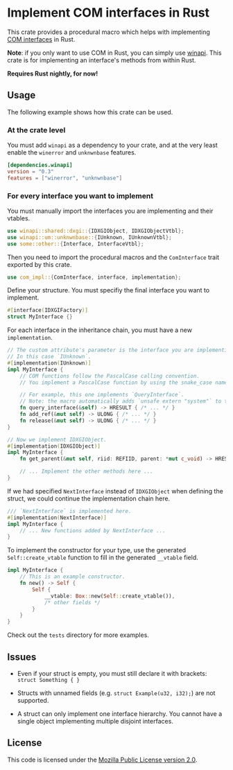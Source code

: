 # Implement COM interfaces in Rust

This crate provides a procedural macro which helps with implementing
[COM interfaces](https://en.wikipedia.org/wiki/Component_Object_Model) in Rust.

**Note**: if you only want to use COM in Rust,
you can simply use [winapi](https://github.com/retep998/winapi-rs).
This crate is for implementing an interface's methods from within Rust.

**Requires Rust nightly, for now!**

## Usage

The following example shows how this crate can be used.

### At the crate level

You must add `winapi` as a dependency to your crate, and at the very least enable the `winerror` and `unknwnbase` features.

```toml
[dependencies.winapi]
version = "0.3"
features = ["winerror", "unknwnbase"]
```

### For every interface you want to implement

You must manually import the interfaces you are implementing and their vtables.

```rust
use winapi::shared::dxgi::{IDXGIObject, IDXGIObjectVtbl};
use winapi::um::unknwnbase::{IUnknown, IUnknownVtbl};
use some::other::{Interface, InterfaceVtbl};
```

Then you need to import the procedural macros and the `ComInterface` trait exported by this crate.

```rust
use com_impl::{ComInterface, interface, implementation};
```

Define your structure.
You must specifiy the final interface you want to implement.

```rust
#[interface(IDXGIFactory)]
struct MyInterface {}
```

For each interface in the inheritance chain, you must have a new `implementation`.

```rust
// The custom attribute's parameter is the interface you are implementing.
// In this case `IUnknown`.
#[implementation(IUnknown)]
impl MyInterface {
    // COM functions follow the PascalCase calling convention.
    // You implement a PascalCase function by using the snake_case name.

    // For example, this one implements `QueryInterface`.
    // Note: the macro automatically adds `unsafe extern "system"` to the function definition.
    fn query_interface(&self) -> HRESULT { /* ... */ }
    fn add_ref(&mut self) -> ULONG { /* ... */ }
    fn release(&mut self) -> ULONG { /* ... */ }
}

// Now we implement IDXGIObject.
#[implementation(IDXGIObject)]
impl MyInterface {
    fn get_parent(&mut self, riid: REFIID, parent: *mut c_void) -> HRESULT { /* ... */ }

    // ... Implement the other methods here ...
}
```

If we had specified `NextInterface` instead of `IDXGIObject` when defining the struct, we could continue the implementation chain here.

```rust
/// `NextInterface` is implemented here.
#[implementation(NextInterface)]
impl MyInterface {
    // ... New functions added by NextInterface ...
}
```

To implement the constructor for your type, use the generated `Self::create_vtable` function
to fill in the generated `__vtable` field.

```rust
impl MyInterface {
    // This is an example constructor.
    fn new() -> Self {
        Self {
            __vtable: Box::new(Self::create_vtable()),
            /* other fields */
        }
    }
}
```

Check out the `tests` directory for more examples.

## Issues

- Even if your struct is empty, you must still declare it with brackets: `struct Something { }`

- Structs with unnamed fields (e.g. `struct Example(u32, i32);`) are not supported.

- A struct can only implement one interface hierarchy.
  You cannot have a single object implementing multiple disjoint interfaces.

## License

This code is licensed under the [Mozilla Public License version 2.0](https://www.mozilla.org/en-US/MPL/2.0/).
